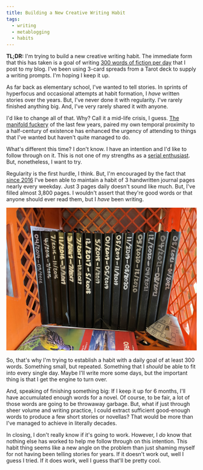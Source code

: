 ```yaml
---
title: Building a New Creative Writing Habit
tags:
  - writing
  - metablogging
  - habits
---
```


**TL;DR:** I'm trying to build a new creative writing habit. The immediate form that this has taken is a goal of writing [300 words of fiction per day](https://blog.lmorchard.com/tag/fiction/) that I post to my blog. I've been using 3-card spreads from a Tarot deck to supply a writing prompts. I'm hoping I keep it up.

<!--more-->

As far back as elementary school, I've wanted to tell stories. In sprints of hyperfocus and occasional attempts at habit formation, I *have* written stories over the years. But, I've never done it with regularity. I've rarely finished anything big. And, I've very rarely shared it with anyone.

I'd like to change all of that. Why? Call it a mid-life crisis, I guess. [The manifold fuckery](https://blog.lmorchard.com/2021/09/14/in-volvation/) of the last few years, paired my own temporal proximity to a half-century of existence has enhanced the urgency of attending to things that I've wanted but haven't quite managed to do.

What's different this time? I don't know. I have an intention and I'd like to follow through on it. This is not one of my strengths as a [serial enthusiast](https://blog.lmorchard.com/2006/05/26/confessions-of-a-serial-enthusiast/). But, nonetheless, I want to try.

Regularity is the first hurdle, I think. But, I'm encouraged by the fact that [since 2016](https://blog.lmorchard.com/2017/01/31/pages-and-pens/) I've been able to maintain a habit of 3 handwritten journal pages nearly every weekday. Just 3 pages daily doesn't sound like much. But, I've filled almost 3,800 pages. I wouldn't assert that they're good words or that anyone should ever read them, but I *have* been writing. 

![](366BC739-E5C3-4ED6-B424-BEE08336110F.jpeg)

So, that's why I'm trying to establish a habit with a daily goal of at least 300 words. Something small, but repeated. Something that I *should* be able to fit into every single day. Maybe I'll write more some days, but the important thing is that I get the engine to turn over.

And, speaking of finishing something big: If I keep it up for 6 months, I'll have accumulated enough words for a novel. Of course, to be fair, a lot of those words are going to be throwaway garbage. But, what if just through sheer volume and writing practice, I could extract sufficient good-enough words to produce a few short stories or novellas? That would be more than I've managed to achieve in literally decades.

In closing, I don't really know if it's going to work. However, I *do* know that nothing else has worked to help me follow through on this intention. This habit thing seems like a new angle on the problem than just shaming myself for not having been telling stories for years. If it doesn't work out, well I guess I tried. If it does work, well I guess that'll be pretty cool.
